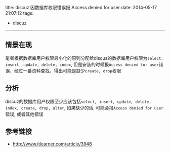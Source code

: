 title: discuz 因数据库权限错误报 Access denied for user
date: 2014-05-17 21:07:12
tags:
- discuz
---
## 情景在现
笔者根据数据库用户权限最小化的原则分配给discuz的数据库用户权限为`select, insert, update, delete, index`, 但是安装的时候报`Access denied for user`错误，经过一番资料查找，得出可能是缺少`create, drop`权限

## 分析
discuz的数据库用户权限至少应该包括`select, insert, update, delete, index, create, drop, alter`, 如果缺少的话, 可能会报`Access denied for user`错误, 或者其他错误

## 参考链接
* http://www.itlearner.com/article/3946
